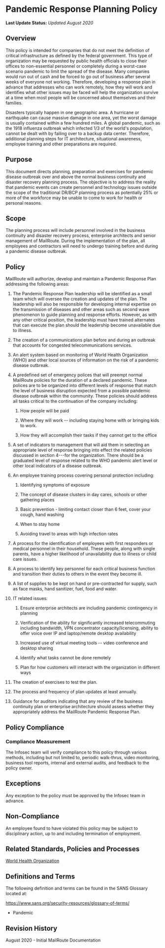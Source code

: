 # Pandemic Response Planning Policy

**Last Update Status:** *Updated August 2020*

## Overview

This policy is intended for companies that do not meet the definition of
critical infrastructure as defined by the federal government. This type
of organization may be requested by public health officials to close
their offices to non-essential personnel or completely during a
worst-case scenario pandemic to limit the spread of the disease. Many
companies would run out of cash and be forced to go out of business
after several weeks of everyone not working. Therefore, developing a
response plan in advance that addresses who can work remotely, how they
will work and identifies what other issues may be faced will help the
organization survive at a time when most people will be concerned about
themselves and their families.

Disasters typically happen in one geographic area. A hurricane or
earthquake can cause massive damage in one area, yet the worst damage is
usually contained within a few hundred miles. A global pandemic, such as
the 1918 influenza outbreak which infected 1/3 of the world's
population, cannot be dealt with by failing over to a backup data
center. Therefore, additional planning steps for IT architecture,
situational awareness, employee training and other preparations are
required.

## Purpose

This document directs planning, preparation and exercises for pandemic
disease outbreak over and above the normal business continuity and
disaster recovery planning process. The objective is to address the
reality that pandemic events can create personnel and technology issues
outside the scope of the traditional DR/BCP planning process as
potentially 25% or more of the workforce may be unable to come to work
for health or personal reasons.

## Scope

The planning process will include personnel involved in the business
continuity and disaster recovery process, enterprise architects and
senior management of MailRoute. During the implementation of the plan,
all employees and contractors will need to undergo training before and
during a pandemic disease outbreak.

## Policy

MailRoute will authorize, develop and maintain a Pandemic Response Plan
addressing the following areas:

1.  The Pandemic Response Plan leadership will be identified as a small
    team which will oversee the creation and updates of the plan. The
    leadership will also be responsible for developing internal
    expertise on the transmission of diseases and other areas such as
    second wave phenomenon to guide planning and response efforts.
    However, as with any other critical position, the leadership must
    have trained alternates that can execute the plan should the
    leadership become unavailable due to illness.

1.  The creation of a communications plan before and during an outbreak
    that accounts for congested telecommunications services.

1.  An alert system based on monitoring of World Health Organization
    (WHO) and other local sources of information on the risk of a
    pandemic disease outbreak.

1.  A predefined set of emergency polices that will preempt normal
    MailRoute policies for the duration of a declared pandemic. These
    polices are to be organized into different levels of response that
    match the level of business disruption expected from a possible
    pandemic disease outbreak within the community. These policies
    should address all tasks critical to the continuation of the company
    including:

    1.  How people will be paid

    1.  Where they will work -- including staying home with or bringing
        kids to work.

    1.  How they will accomplish their tasks if they cannot get to the
        office

1.  A set of indicators to management that will aid them in selecting an
    appropriate level of response bringing into effect the related
    policies discussed in section 4---for the organization. There
    should be a graduated level of response related to the WHO pandemic
    alert level or other local indicators of a disease outbreak.

1.  An employee training process covering personal protection including:

    1.  Identifying symptoms of exposure

    1.  The concept of disease clusters in day cares, schools or other
        gathering places

    1.  Basic prevention - limiting contact closer than 6 feet, cover
        your cough, hand washing

    1.  When to stay home

    1.  Avoiding travel to areas with high infection rates

1.  A process for the identification of employees with first responders
    or medical personnel in their household. These people, along with
    single parents, have a higher likelihood of unavailability due to
    illness or child care issues.

1.  A process to identify key personnel for each critical business
    function and transition their duties to others in the event they
    become ill.

1.  A list of supplies to be kept on hand or pre-contracted for supply,
    such as face masks, hand sanitizer, fuel, food and water.

1. IT related issues:

    1.  Ensure enterprise architects are including pandemic contingency
        in planning

    1.  Verification of the ability for significantly increased
        telecommuting including bandwidth, VPN concentrator
        capacity/licensing, ability to offer voice over IP and
        laptop/remote desktop availability

    1.  Increased use of virtual meeting tools -- video conference and
        desktop sharing

    1.  Identify what tasks cannot be done remotely

    1.  Plan for how customers will interact with the organization in
        different ways

1. The creation of exercises to test the plan.

1. The process and frequency of plan updates at least annually.

1. Guidance for auditors indicating that any review of the business
    continuity plan or enterprise architecture should assess whether
    they appropriately address the MailRoute Pandemic Response Plan.

## Policy Compliance

### Compliance Measurement

The Infosec team will verify compliance to this policy through various
methods, including but not limited to, periodic walk-thrus, video
monitoring, business tool reports, internal and external audits, and
feedback to the policy owner.

## Exceptions

Any exception to the policy must be approved by the Infosec team in
advance.

## Non-Compliance

An employee found to have violated this policy may be subject to
disciplinary action, up to and including termination of employment.

## Related Standards, Policies and Processes

[World Health Organization](http://www.who.int/en/)

## Definitions and Terms

The following definition and terms can be found in the SANS Glossary
located at:

https://www.sans.org/security-resources/glossary-of-terms/

-   Pandemic

## Revision History

August 2020 - Initial MailRoute Documentation